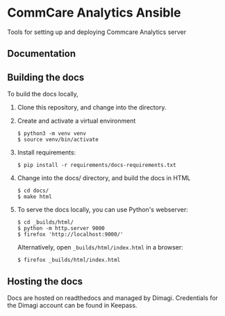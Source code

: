 CommCare Analytics Ansible
==========================

Tools for setting up and deploying Commcare Analytics server


Documentation
-------------

## Building the docs

To build the docs locally,

1. Clone this repository, and change into the directory.

2. Create and activate a virtual environment
   ```shell
   $ python3 -m venv venv
   $ source venv/bin/activate
   ```

3. Install requirements:
   ```shell
   $ pip install -r requirements/docs-requirements.txt
   ```

4. Change into the docs/ directory, and build the docs in HTML
   ```shell
   $ cd docs/
   $ make html
   ```

5. To serve the docs locally, you can use Python's webserver:
   ```shell
   $ cd _builds/html/
   $ python -m http.server 9000
   $ firefox 'http://localhost:9000/'
   ```

   Alternatively, open `_builds/html/index.html` in a browser:
   ```shell
   $ firefox _builds/html/index.html
   ```


Hosting the docs
----------------

Docs are hosted on readthedocs and managed by Dimagi.
Credentials for the Dimagi account can be found in Keepass.
